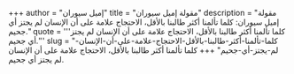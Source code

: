 +++
author = "إميل سيوران"
title = "مقولة إميل سيوران"
description = "مقولة إميل سيوران: كلما تألمنا أكثر طالبنا بالأقل، الاحتجاج علامة على أن الإنسان لم يجتز أي جحيم."
quote = '''كلما تألمنا أكثر طالبنا بالأقل، الاحتجاج علامة على أن الإنسان لم يجتز أي جحيم.''' 
slug = "كلما-تألمنا-أكثر-طالبنا-بالأقل-الاحتجاج-علامة-على-أن-الإنسان-لم-يجتز-أي-جحيم"
+++
كلما تألمنا أكثر طالبنا بالأقل، الاحتجاج علامة على أن الإنسان لم يجتز أي جحيم.
